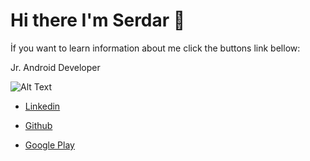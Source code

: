# Hi there I'm Serdar 👋


İf you want to learn information about me click the buttons link bellow:

 Jr. Android Developer 

![Alt Text](https://static.wikia.nocookie.net/oidarcn/images/7/78/Pika.gif/revision/latest?cb=20160720220827)



 -  [Linkedin](https://www.linkedin.com/in/serdarakcay/)
  
 - [Github](https://github.com/srdrakcay)
  
 - [Google Play](https://play.google.com/store/apps/developer?id=Serdar+Ak%C3%A7ay)



<!--
**srdrakcay/srdrakcay** is a ✨ _special_ ✨ repository because its `README.md` (this file) appears on your GitHub profile.



# Social
  [Linkedin](https://www.linkedin.com/in/serdarakcay/)
  
  [Github](https://github.com/srdrakcay)
  
  [Google Play](https://play.google.com/store/apps/developer?id=Serdar+Ak%C3%A7ay)
  

Here are some ideas to get you started:

- 🔭 I’m currently working on ...
- 🌱 I’m currently learning ...
- 👯 I’m looking to collaborate on ...
- 🤔 I’m looking for help with ...
- 💬 Ask me about ...
- 📫 How to reach me: ...
- 😄 Pronouns: ...
- ⚡ Fun fact: ...
-->
